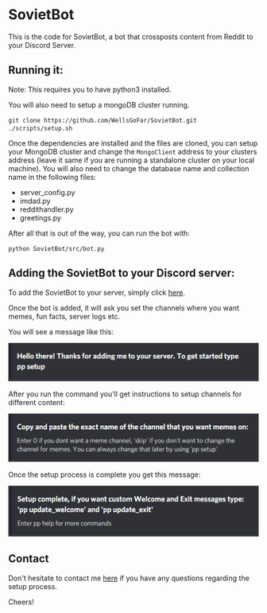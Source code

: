 # SovietBot

This is the code for SovietBot, a bot that crossposts content from Reddit to your Discord Server.

## Running it:

Note: This requires you to have python3 installed.

You will also need to setup a mongoDB cluster running.

```
git clone https://github.com/WellsGoFar/SovietBot.git
./scripts/setup.sh
```

Once the dependencies are installed and the files are cloned, you can setup your MongoDB cluster and change the `MongoClient` address to your clusters address (leave it same if you are running a standalone cluster on your local machine). You will also need to change the database name and collection name in the following files:

* server_config.py
* imdad.py
* reddithandler.py 
* greetings.py

After all that is out of the way, you can run the bot with:

```
python SovietBot/src/bot.py
```

## Adding the SovietBot to your Discord server:

To add the SovietBot to your server, simply click [here](https://discord.com/api/oauth2/authorize?client_id=710663310965473302&permissions=1275554928&scope=bot).

Once the bot is added, it will ask you set the channels where you want memes, fun facts, server logs etc.

You will see a message like this:

![first setup message](./img/intro.png)

After you run the command you'll get instructions to setup channels for different content:

![adding channels](./img/channel.png)

Once the setup process is complete you get this message:

![adding channels](./img/done.png)

## Contact

Don't hesitate to contact me [here](https://www.linkedin.com/in/ashwin-bhatnagar/) if you have any questions regarding the setup process.

Cheers!